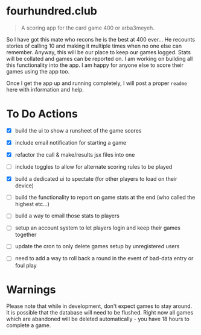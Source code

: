# fourhundred.club

> A scoring app for the card game 400 or arba3meyeh.

So I have got this mate who recons he is the best at 400 ever... He recounts stories of calling 10 and making it multiple times when no one else can remember. Anyway, this will be our place to keep our games logged. Stats will be collated and games can be reported on. I am working on building all this functionality into the app. I am happy for anyone else to score their games using the app too.

Once I get the app up and running completely, I will post a proper `readme` here with information and help.



# To Do Actions

- [x] build the ui to show a runsheet of the game scores
- [x] include email notification for starting a game
- [x] refactor the call & make/results jsx files into one
- [ ] include toggles to allow for alternate scoring rules to be played
- [x] build a dedicated ui to spectate (for other players to load on their device)
- [ ] build the functionality to report on game stats at the end (who called the highest etc...)
- [ ] build a way to email those stats to players
- [ ] setup an account system to let players login and keep their games together
- [ ] update the cron to only delete games setup by unregistered users
- [ ] need to add a way to roll back a round in the event of bad-data entry or foul play



# Warnings

Please note that while in development, don't expect games to stay around.
It is possible that the database will need to be flushed.
Right now all games which are abandoned will be deleted automatically - you have 18 hours to complete a game.
